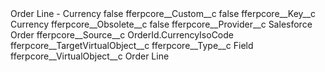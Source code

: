 <?xml version="1.0" encoding="UTF-8"?>
<CustomMetadata xmlns="http://soap.sforce.com/2006/04/metadata" xmlns:xsi="http://www.w3.org/2001/XMLSchema-instance" xmlns:xsd="http://www.w3.org/2001/XMLSchema">
    <label>Order Line - Currency</label>
    <protected>false</protected>
    <values>
        <field>fferpcore__Custom__c</field>
        <value xsi:type="xsd:boolean">false</value>
    </values>
    <values>
        <field>fferpcore__Key__c</field>
        <value xsi:type="xsd:string">Currency</value>
    </values>
    <values>
        <field>fferpcore__Obsolete__c</field>
        <value xsi:type="xsd:boolean">false</value>
    </values>
    <values>
        <field>fferpcore__Provider__c</field>
        <value xsi:type="xsd:string">Salesforce Order</value>
    </values>
    <values>
        <field>fferpcore__Source__c</field>
        <value xsi:type="xsd:string">OrderId.CurrencyIsoCode</value>
    </values>
    <values>
        <field>fferpcore__TargetVirtualObject__c</field>
        <value xsi:nil="true"/>
    </values>
    <values>
        <field>fferpcore__Type__c</field>
        <value xsi:type="xsd:string">Field</value>
    </values>
    <values>
        <field>fferpcore__VirtualObject__c</field>
        <value xsi:type="xsd:string">Order Line</value>
    </values>
</CustomMetadata>
